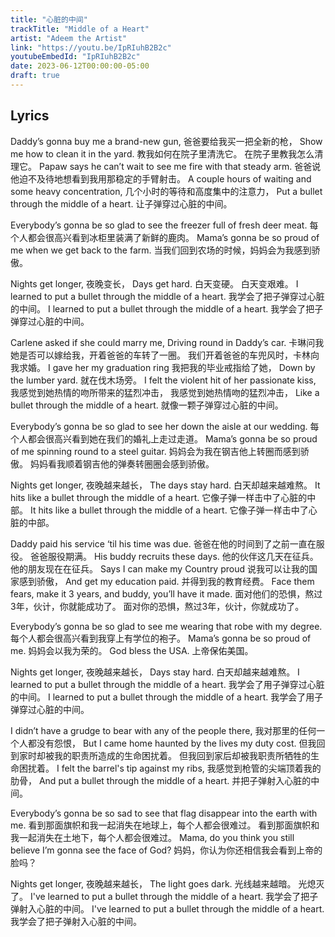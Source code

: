 ```yaml
---
title: "心脏的中间"
trackTitle: "Middle of a Heart"
artist: "Adeem the Artist"
link: "https://youtu.be/IpRIuhB2B2c"
youtubeEmbedId: "IpRIuhB2B2c"
date: 2023-06-12T00:00:00-05:00
draft: true
---
```


## Lyrics

Daddy’s gonna buy me a brand-new gun,
<span class="target">爸爸要给我买一把全新的枪，</span>
Show me how to clean it in the yard.
<span class="target"><span class="original">教我如何在院子里清洗它。</span> <span class="correction">在院子里教我怎么清理它。</span></span>
Papaw says he can’t wait to see me fire with that steady arm.
<span class="target">爸爸说他迫不及待地想看到我用那稳定的手臂射击。</span>
A couple hours of waiting and some heavy concentration,
<span class="target">几个小时的等待和高度集中的注意力，</span>
Put a bullet through the middle of a heart.
<span class="target">让子弹穿过心脏的中间。</span>

Everybody’s gonna be so glad to see the freezer full of fresh deer meat.
<span class="target">每个人都会很高兴看到冰柜里装满了新鲜的鹿肉。</span>
Mama’s gonna be so proud of me when we get back to the farm.
<span class="target">当我们回到农场的时候，妈妈会为我感到骄傲。</span>

Nights get longer,
<span class="target">夜晚变长，</span>
Days get hard.
<span class="target"><span class="original">白天变硬。</span> <span class="correction">白天变艰难。</span></span>
I learned to put a bullet through the middle of a heart.
<span class="target">我学会了把子弹穿过心脏的中间。</span>
I learned to put a bullet through the middle of a heart.
<span class="target">我学会了把子弹穿过心脏的中间。</span>

Carlene asked if she could marry me,
Driving round in Daddy’s car.
<span class="target"><span class="original">卡琳问我她是否可以嫁给我，开着爸爸的车转了一圈。</span> <span class="correction">我们开着爸爸的车兜风时，卡林向我求婚。</span></span>
I gave her my graduation ring
<span class="target">我把我的毕业戒指给了她，</span>
Down by the lumber yard.
<span class="target">就在伐木场旁。</span>
I felt the violent hit of her passionate kiss,
<span class="target"><span class="original">我感觉到她热情的吻所带来的猛烈冲击，</span> <span class="correction">我感觉到她热情吻的猛烈冲击，</span></span>
Like a bullet through the middle of a heart.
<span class="target">就像一颗子弹穿过心脏的中间。</span>

Everybody’s gonna be so glad to see her down the aisle at our wedding.
<span class="target">每个人都会很高兴看到她在我们的婚礼上走过走道。</span>
Mama’s gonna be so proud of me spinning round to a steel guitar.
<span class="target"><span class="original">妈妈会为我在钢吉他上转圈而感到骄傲。</span> <span class="correction">妈妈看我顺着钢吉他的弹奏转圈圈会感到骄傲。</span></span>

Nights get longer,
<span class="target">夜晚越来越长，</span>
The days stay hard.
<span class="target">白天却越来越难熬。</span>
It hits like a bullet through the middle of a heart.
<span class="target">它像子弹一样击中了心脏的中部。</span>
It hits like a bullet through the middle of a heart.
<span class="target">它像子弹一样击中了心脏的中部。</span>

Daddy paid his service ‘til his time was due.
<span class="target"><span class="original">爸爸在他的时间到了之前一直在服役。</span> <span class="correction">爸爸服役期满。</span></span>
His buddy recruits these days.
<span class="target"><span class="original">他的伙伴这几天在征兵。</span> <span class="correction">他的朋友现在在征兵。</span></span>
Says I can make my Country proud
<span class="target">说我可以让我的国家感到骄傲，</span>
And get my education paid.
<span class="target">并得到我的教育经费。</span>
Face them fears, make it 3 years, and buddy, you’ll have it made.
<span class="target"><span class="original">面对他们的恐惧，熬过3年，伙计，你就能成功了。</span> <span class="correction">面对你的恐惧，熬过3年，伙计，你就成功了。</span></span>

Everybody’s gonna be so glad to see me wearing that robe with my degree.
<span class="target">每个人都会很高兴看到我穿上有学位的袍子。</span>
Mama’s gonna be so proud of me.
<span class="target">妈妈会以我为荣的。</span>
God bless the USA.
<span class="target">上帝保佑美国。</span>

Nights get longer,
<span class="target">夜晚越来越长，</span>
Days stay hard.
<span class="target">白天却越来越难熬。</span>
I learned to put a bullet through the middle of a heart.
<span class="target">我学会了用子弹穿过心脏的中间。</span>
I learned to put a bullet through the middle of a heart.
<span class="target">我学会了用子弹穿过心脏的中间。</span>

I didn’t have a grudge to bear with any of the people there,
<span class="target">我对那里的任何一个人都没有怨恨，</span>
But I came home haunted by the lives my duty cost.
<span class="target"><span class="original">但我回到家时却被我的职责所造成的生命困扰着。</span> <span class="correction">但我回到家后却被我职责所牺牲的生命困扰着。</span></span>
I felt the barrel's tip against my ribs,
<span class="target">我感觉到枪管的尖端顶着我的肋骨，</span>
And put a bullet through the middle of a heart.
<span class="target">并把子弹射入心脏的中间。</span>

Everybody’s gonna be so sad to see that flag disappear into the earth with me.
<span class="target"><span class="original">看到那面旗帜和我一起消失在地球上，每个人都会很难过。</span> <span class="correction">看到那面旗帜和我一起消失在土地下，每个人都会很难过。</span></span>
Mama, do you think you still believe I’m gonna see the face of God?
<span class="target">妈妈，你认为你还相信我会看到上帝的脸吗？</span>

Nights get longer,
<span class="target">夜晚越来越长，</span>
The light goes dark.
<span class="target"><span class="original">光线越来越暗。</span> <span class="correction">光熄灭了。</span></span>
I've learned to put a bullet through the middle of a heart.
<span class="target">我学会了把子弹射入心脏的中间。</span>
I've learned to put a bullet through the middle of a heart.
<span class="target">我学会了把子弹射入心脏的中间。</span>

